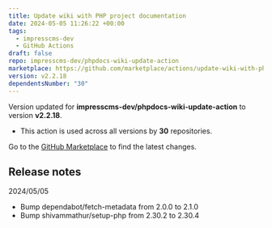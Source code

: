 ```yaml
---
title: Update wiki with PHP project documentation
date: 2024-05-05 11:26:22 +00:00
tags:
  - impresscms-dev
  - GitHub Actions
draft: false
repo: impresscms-dev/phpdocs-wiki-update-action
marketplace: https://github.com/marketplace/actions/update-wiki-with-php-project-documentation
version: v2.2.18
dependentsNumber: "30"
---
```



Version updated for **impresscms-dev/phpdocs-wiki-update-action** to version **v2.2.18**.
- This action is used across all versions by **30** repositories.

Go to the [GitHub Marketplace](https://github.com/marketplace/actions/update-wiki-with-php-project-documentation) to find the latest changes.

## Release notes

2024/05/05
- Bump dependabot/fetch-metadata from 2.0.0 to 2.1.0
- Bump shivammathur/setup-php from 2.30.2 to 2.30.4
